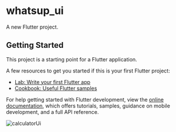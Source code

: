 # whatsup_ui

A new Flutter project.

## Getting Started

This project is a starting point for a Flutter application.

A few resources to get you started if this is your first Flutter project:

- [Lab: Write your first Flutter app](https://docs.flutter.dev/get-started/codelab)
- [Cookbook: Useful Flutter samples](https://docs.flutter.dev/cookbook)

For help getting started with Flutter development, view the
[online documentation](https://docs.flutter.dev/), which offers tutorials,
samples, guidance on mobile development, and a full API reference.

![calculatorUi](https://github.com/MaazAkbar8/whatsupUi/assets/132812960/a6e2b1d8-b12e-44ef-b181-a9684e3f0340)
